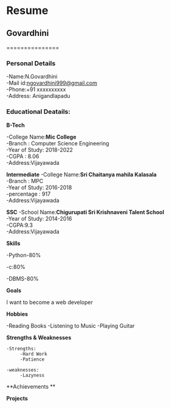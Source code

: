 # Resume

## Govardhini
===============

### Personal Details

-Name:N.Govardhini<br>
-Mail id:ngovardhini999@gmail.com<br>
-Phone:+91 xxxxxxxxxx <br>
-Address: Anigandlapadu <br>
### Educational Deatails:

**B-Tech**

-College Name:__Mic College__<br>
-Branch : Computer Science Engineering<br>
-Year of Study: 2018-2022<br>
-CGPA : 8.06<br>
-Address:Vijayawada <br>

**Intermediate**
-College Name:__Sri Chaitanya mahila Kalasala__<br>
-Branch : MPC <br>
-Year of Study: 2016-2018<br>
-percentage : 917<br>
-Address:Vijayawada <br>

**SSC**
-School Name:__Chigurupati Sri Krishnaveni Talent School__<br>
-Year of Study: 2014-2016<br>
-CGPA:9.3<br>
-Address:Vijayawada <br>

**Skills**

-Python-80%

-c:80%

-DBMS-80%

**Goals**

I want to become a web developer

**Hobbies**

-Reading Books
-Listening to Music
-Playing Guitar

**Strengths  & Weaknesses**
  
  
    -Strengths:
         -Hard Work
         -Patience
  
    -weaknesses:
         -Lazyness
         
 
 **Achievements **
 
 
 **Projects**
         
         
 
